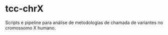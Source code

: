 # tcc-chrX
Scripts e pipeline para análise de metodologias de chamada de variantes no cromossomo X humano.
